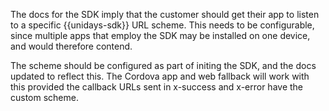 The docs for the SDK imply that the customer should get their app to listen to a specific {{unidays-sdk}} URL scheme. This needs to be configurable, since multiple apps that employ the SDK may be installed on one device, and would therefore contend.

The scheme should be configured as part of initing the SDK, and the docs updated to reflect this. The Cordova app and web fallback will work with this provided the callback URLs sent in x-success and x-error have the custom scheme.
